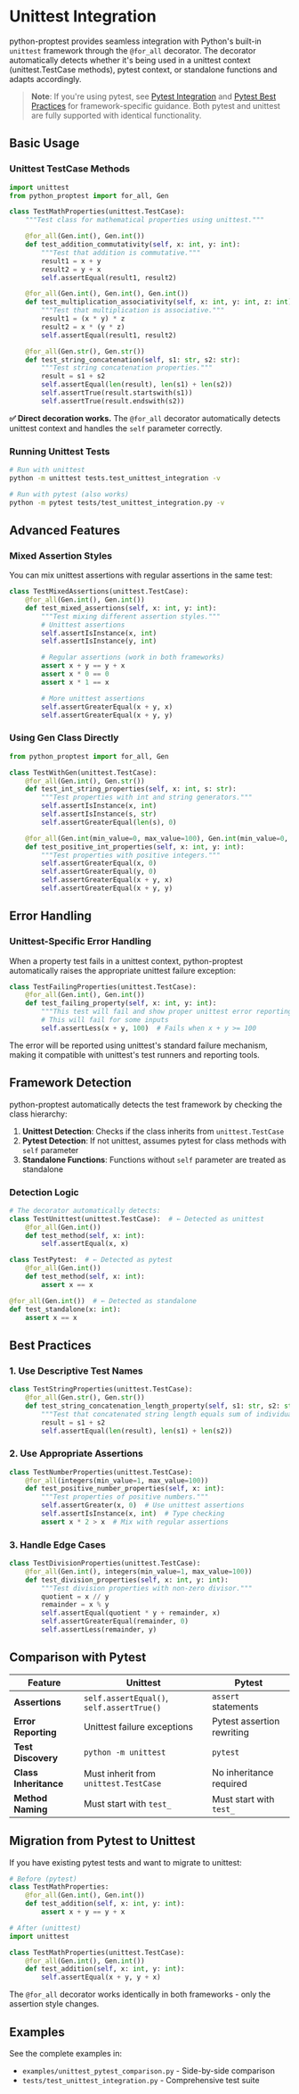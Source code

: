 # Unittest Integration

python-proptest provides seamless integration with Python's built-in `unittest` framework through the `@for_all` decorator. The decorator automatically detects whether it's being used in a unittest context (unittest.TestCase methods), pytest context, or standalone functions and adapts accordingly.

> **Note**: If you're using pytest, see [Pytest Integration](pytest-integration.md) and [Pytest Best Practices](pytest-best-practices.md) for framework-specific guidance. Both pytest and unittest are fully supported with identical functionality.

## Basic Usage

### Unittest TestCase Methods

```python
import unittest
from python_proptest import for_all, Gen

class TestMathProperties(unittest.TestCase):
    """Test class for mathematical properties using unittest."""

    @for_all(Gen.int(), Gen.int())
    def test_addition_commutativity(self, x: int, y: int):
        """Test that addition is commutative."""
        result1 = x + y
        result2 = y + x
        self.assertEqual(result1, result2)

    @for_all(Gen.int(), Gen.int(), Gen.int())
    def test_multiplication_associativity(self, x: int, y: int, z: int):
        """Test that multiplication is associative."""
        result1 = (x * y) * z
        result2 = x * (y * z)
        self.assertEqual(result1, result2)

    @for_all(Gen.str(), Gen.str())
    def test_string_concatenation(self, s1: str, s2: str):
        """Test string concatenation properties."""
        result = s1 + s2
        self.assertEqual(len(result), len(s1) + len(s2))
        self.assertTrue(result.startswith(s1))
        self.assertTrue(result.endswith(s2))
```

**✅ Direct decoration works.** The `@for_all` decorator automatically detects unittest context and handles the `self` parameter correctly.

### Running Unittest Tests

```bash
# Run with unittest
python -m unittest tests.test_unittest_integration -v

# Run with pytest (also works)
python -m pytest tests/test_unittest_integration.py -v
```

## Advanced Features

### Mixed Assertion Styles

You can mix unittest assertions with regular assertions in the same test:

```python
class TestMixedAssertions(unittest.TestCase):
    @for_all(Gen.int(), Gen.int())
    def test_mixed_assertions(self, x: int, y: int):
        """Test mixing different assertion styles."""
        # Unittest assertions
        self.assertIsInstance(x, int)
        self.assertIsInstance(y, int)

        # Regular assertions (work in both frameworks)
        assert x + y == y + x
        assert x * 0 == 0
        assert x * 1 == x

        # More unittest assertions
        self.assertGreaterEqual(x + y, x)
        self.assertGreaterEqual(x + y, y)
```

### Using Gen Class Directly

```python
from python_proptest import for_all, Gen

class TestWithGen(unittest.TestCase):
    @for_all(Gen.int(), Gen.str())
    def test_int_string_properties(self, x: int, s: str):
        """Test properties with int and string generators."""
        self.assertIsInstance(x, int)
        self.assertIsInstance(s, str)
        self.assertGreaterEqual(len(s), 0)

    @for_all(Gen.int(min_value=0, max_value=100), Gen.int(min_value=0, max_value=100))
    def test_positive_int_properties(self, x: int, y: int):
        """Test properties with positive integers."""
        self.assertGreaterEqual(x, 0)
        self.assertGreaterEqual(y, 0)
        self.assertGreaterEqual(x + y, x)
        self.assertGreaterEqual(x + y, y)
```

## Error Handling

### Unittest-Specific Error Handling

When a property test fails in a unittest context, python-proptest automatically raises the appropriate unittest failure exception:

```python
class TestFailingProperties(unittest.TestCase):
    @for_all(Gen.int(), Gen.int())
    def test_failing_property(self, x: int, y: int):
        """This test will fail and show proper unittest error reporting."""
        # This will fail for some inputs
        self.assertLess(x + y, 100)  # Fails when x + y >= 100
```

The error will be reported using unittest's standard failure mechanism, making it compatible with unittest's test runners and reporting tools.

## Framework Detection

python-proptest automatically detects the test framework by checking the class hierarchy:

1. **Unittest Detection**: Checks if the class inherits from `unittest.TestCase`
2. **Pytest Detection**: If not unittest, assumes pytest for class methods with `self` parameter
3. **Standalone Functions**: Functions without `self` parameter are treated as standalone

### Detection Logic

```python
# The decorator automatically detects:
class TestUnittest(unittest.TestCase):  # ← Detected as unittest
    @for_all(Gen.int())
    def test_method(self, x: int):
        self.assertEqual(x, x)

class TestPytest:  # ← Detected as pytest
    @for_all(Gen.int())
    def test_method(self, x: int):
        assert x == x

@for_all(Gen.int())  # ← Detected as standalone
def test_standalone(x: int):
    assert x == x
```

## Best Practices

### 1. Use Descriptive Test Names

```python
class TestStringProperties(unittest.TestCase):
    @for_all(Gen.str(), Gen.str())
    def test_string_concatenation_length_property(self, s1: str, s2: str):
        """Test that concatenated string length equals sum of individual lengths."""
        result = s1 + s2
        self.assertEqual(len(result), len(s1) + len(s2))
```

### 2. Use Appropriate Assertions

```python
class TestNumberProperties(unittest.TestCase):
    @for_all(integers(min_value=1, max_value=100))
    def test_positive_number_properties(self, x: int):
        """Test properties of positive numbers."""
        self.assertGreater(x, 0)  # Use unittest assertions
        self.assertIsInstance(x, int)  # Type checking
        assert x * 2 > x  # Mix with regular assertions
```

### 3. Handle Edge Cases

```python
class TestDivisionProperties(unittest.TestCase):
    @for_all(Gen.int(), integers(min_value=1, max_value=100))
    def test_division_properties(self, x: int, y: int):
        """Test division properties with non-zero divisor."""
        quotient = x // y
        remainder = x % y
        self.assertEqual(quotient * y + remainder, x)
        self.assertGreaterEqual(remainder, 0)
        self.assertLess(remainder, y)
```

## Comparison with Pytest

| Feature | Unittest | Pytest |
|---------|----------|--------|
| **Assertions** | `self.assertEqual()`, `self.assertTrue()` | `assert` statements |
| **Error Reporting** | Unittest failure exceptions | Pytest assertion rewriting |
| **Test Discovery** | `python -m unittest` | `pytest` |
| **Class Inheritance** | Must inherit from `unittest.TestCase` | No inheritance required |
| **Method Naming** | Must start with `test_` | Must start with `test_` |

## Migration from Pytest to Unittest

If you have existing pytest tests and want to migrate to unittest:

```python
# Before (pytest)
class TestMathProperties:
    @for_all(Gen.int(), Gen.int())
    def test_addition(self, x: int, y: int):
        assert x + y == y + x

# After (unittest)
import unittest

class TestMathProperties(unittest.TestCase):
    @for_all(Gen.int(), Gen.int())
    def test_addition(self, x: int, y: int):
        self.assertEqual(x + y, y + x)
```

The `@for_all` decorator works identically in both frameworks - only the assertion style changes.

## Examples

See the complete examples in:
- `examples/unittest_pytest_comparison.py` - Side-by-side comparison
- `tests/test_unittest_integration.py` - Comprehensive test suite
